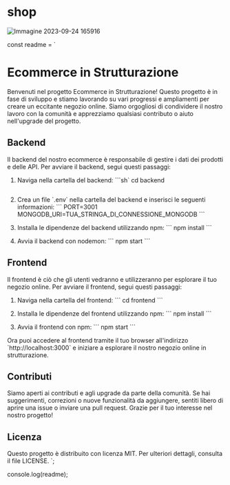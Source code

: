 # shop

![Immagine 2023-09-24 165916](https://github.com/PixelPunkNFT/shop/assets/81959327/d4ee3f3e-3dfb-44ef-bed4-9b969786c762)



const readme = `
# Ecommerce in Strutturazione

Benvenuti nel progetto Ecommerce in Strutturazione! Questo progetto è in fase di sviluppo e stiamo lavorando su vari progressi e ampliamenti per creare un eccitante negozio online. Siamo orgogliosi di condividere il nostro lavoro con la comunità e apprezziamo qualsiasi contributo o aiuto nell'upgrade del progetto.

## Backend

Il backend del nostro ecommerce è responsabile di gestire i dati dei prodotti e delle API. Per avviare il backend, segui questi passaggi:

1. Naviga nella cartella del backend:
   ```sh`
   cd backend
   ```

2. Crea un file \`.env\` nella cartella del backend e inserisci le seguenti informazioni:
   \`\`\`
   PORT=3001
   MONGODB_URI=TUA_STRINGA_DI_CONNESSIONE_MONGODB
   \`\`\`

3. Installa le dipendenze del backend utilizzando npm:
   \`\`\`
   npm install
   \`\`\`

4. Avvia il backend con nodemon:
   \`\`\`
   npm start
   \`\`\`

## Frontend

Il frontend è ciò che gli utenti vedranno e utilizzeranno per esplorare il tuo negozio online. Per avviare il frontend, segui questi passaggi:

1. Naviga nella cartella del frontend:
   \`\`\`
   cd frontend
   \`\`\`

2. Installa le dipendenze del frontend utilizzando npm:
   \`\`\`
   npm install
   \`\`\`

3. Avvia il frontend con npm:
   \`\`\`
   npm start
   \`\`\`

Ora puoi accedere al frontend tramite il tuo browser all'indirizzo \`http://localhost:3000\` e iniziare a esplorare il nostro negozio online in strutturazione.

## Contributi

Siamo aperti ai contributi e agli upgrade da parte della comunità. Se hai suggerimenti, correzioni o nuove funzionalità da aggiungere, sentiti libero di aprire una issue o inviare una pull request. Grazie per il tuo interesse nel nostro progetto!

## Licenza

Questo progetto è distribuito con licenza MIT. Per ulteriori dettagli, consulta il file LICENSE.
`;

console.log(readme);




